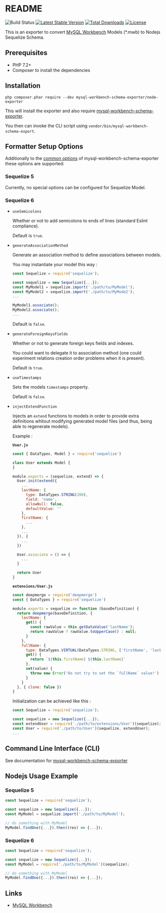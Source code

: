 # README

![Build Status](https://github.com/mysql-workbench-schema-exporter/node-exporter/actions/workflows/continuous-integration.yml/badge.svg)
[![Latest Stable Version](https://poser.pugx.org/mysql-workbench-schema-exporter/node-exporter/v/stable.svg)](https://packagist.org/packages/mysql-workbench-schema-exporter/node-exporter)
[![Total Downloads](https://poser.pugx.org/mysql-workbench-schema-exporter/node-exporter/downloads.svg)](https://packagist.org/packages/mysql-workbench-schema-exporter/node-exporter) 
[![License](https://poser.pugx.org/mysql-workbench-schema-exporter/node-exporter/license.svg)](https://packagist.org/packages/mysql-workbench-schema-exporter/node-exporter)

This is an exporter to convert [MySQL Workbench](http://www.mysql.com/products/workbench/) Models (\*.mwb) to Nodejs Sequelize Schema.

## Prerequisites

  * PHP 7.2+
  * Composer to install the dependencies

## Installation

```
php composer.phar require --dev mysql-workbench-schema-exporter/node-exporter
```

This will install the exporter and also require [mysql-workbench-schema-exporter](https://github.com/mysql-workbench-schema-exporter/mysql-workbench-schema-exporter).

You then can invoke the CLI script using `vendor/bin/mysql-workbench-schema-export`.

## Formatter Setup Options

Additionally to the [common options](https://github.com/mysql-workbench-schema-exporter/mysql-workbench-schema-exporter#configuring-mysql-workbench-schema-exporter) of mysql-workbench-schema-exporter these options are supported:

### Sequelize 5

Currently, no special options can be configured for Sequelize Model.

### Sequelize 6

  * `useSemicolons`

    Whether or not to add semicolons to ends of lines (standard Eslint compliance).

    Default is `true`.
  
  * `generateAssociationMethod`

    Generate an association method to define associations between models.

    You may instantiate your model this way :

    ```javascript
    const Sequelize = require('sequelize');

    const sequelize = new Sequelize({...});
    const MyModel1 = sequelize.import('./path/to/MyModel');
    const MyModel2 = sequelize.import('./path/to/MyMode2');
    ...

    MyModel1.associate();
    MyModel2.associate();
    ...

    ```
    Default is `false`.

  * `generateForeignKeysFields`

    Whether or not to generate foreign keys fields and indexes.
    
    You could want to delegate it to association method (one could experiment relations creation order problems when it is present).

    Default is `true`.

  * `useTimestamps`

    Sets the models `timestamps` property.

    Default is `false`.

  * `injectExtendFunction`

    Injects an `extend` functions to models in order to provide extra definitions whitout modifying generated model files (and thus, being able to regenerate models).

    Example :

    **`User.js`**
    ```javascript
    const { DataTypes, Model } = require('sequelize')

    class User extends Model {
    }

    module.exports = (sequelize, extend) => {
      User.init(extend({
        ...
        lastName: {
          type: DataTypes.STRING(200),
          field: 'name',
          allowNull: false,
          defaultValue: ''
        },
        firstName: {
          ...
        },
        ...
      }), {
        ...
      })

      User.associate = () => {
        ...
      }

      return User
    }
    ```

    **`extensions/User.js`**
    ```javascript
    const deepmerge = require('deepmerge')
    const { DataTypes } = require('sequelize')

    module.exports = sequelize => function (baseDefinition) {
      return deepmerge(baseDefinition, {
        lastName: {
          get() {
            const rawValue = this.getDataValue('lastName');
            return rawValue ? rawValue.toUpperCase() : null;
          }
        },
        fullName: {
          type: DataTypes.VIRTUAL(DataTypes.STRING, ['firstName', 'lastName']),
          get() {
            return `${this.firstName} ${this.lastName}`
          },
          set(value) {
            throw new Error('Do not try to set the `fullName` value!')
          }
        }
      }, { clone: false })
    } 
    ```

    Initialization can be achieved like this :
    ```javascript
    const Sequelize = require('sequelize');

    const sequelize = new Sequelize({...});
    const extendUser = require('./path/to/extensions/User')(sequelize);
    const User = require('./path/to/User')(sequelize, extendUser);
    ...
    ```

## Command Line Interface (CLI)

See documentation for [mysql-workbench-schema-exporter](https://github.com/mysql-workbench-schema-exporter/mysql-workbench-schema-exporter#command-line-interface-cli)

## Nodejs Usage Example

### Sequelize 5

```javascript
const Sequelize = require('sequelize');

const sequelize = new Sequelize({...});
const MyModel = sequelize.import('./path/to/MyModel');

// do something with MyModel
MyModel.findOne({...}).then((res) => {...});
```

### Sequelize 6

```javascript
const Sequelize = require('sequelize');

const sequelize = new Sequelize({...});
const MyModel = require('./path/to/MyModel')(sequelize);

// do something with MyModel
MyModel.findOne({...}).then((res) => {...});
```

## Links

  * [MySQL Workbench](http://wb.mysql.com/)
